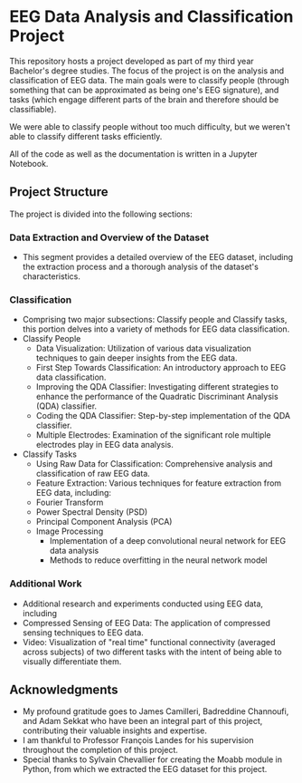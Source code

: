 # EEG Data Analysis and Classification Project

This repository hosts a project developed as part of my third year Bachelor's degree studies. The focus of the project is on the analysis and classification of EEG data. The main goals were to classify people (through something that can be approximated as being one's EEG signature), and tasks (which engage different parts of the brain and therefore should be classifiable).

We were able to classify people without too much difficulty, but we weren't able to classify different tasks efficiently.

All of the code as well as the documentation is written in a Jupyter Notebook.

## Project Structure
The project is divided into the following sections:

### Data Extraction and Overview of the Dataset
- This segment provides a detailed overview of the EEG dataset, including the extraction process and a thorough analysis of the dataset's characteristics.
  
### Classification
- Comprising two major subsections: Classify people and Classify tasks, this portion delves into a variety of methods for EEG data classification.
- Classify People
  * Data Visualization: Utilization of various data visualization techniques to gain deeper insights from the EEG data.
  * First Step Towards Classification: An introductory approach to EEG data classification.
  * Improving the QDA Classifier: Investigating different strategies to enhance the performance of the Quadratic Discriminant Analysis (QDA) classifier.
  * Coding the QDA Classifier: Step-by-step implementation of the QDA classifier.
  * Multiple Electrodes: Examination of the significant role multiple electrodes play in EEG data analysis.
- Classify Tasks
    * Using Raw Data for Classification: Comprehensive analysis and classification of raw EEG data.
    * Feature Extraction: Various techniques for feature extraction from EEG data, including:
    * Fourier Transform
    * Power Spectral Density (PSD)
    * Principal Component Analysis (PCA)
    * Image Processing
      - Implementation of a deep convolutional neural network for EEG data analysis
      - Methods to reduce overfitting in the neural network model
### Additional Work
- Additional research and experiments conducted using EEG data, including
- Compressed Sensing of EEG Data: The application of compressed sensing techniques to EEG data.
- Video: Visualization of "real time" functional connectivity (averaged across subjects) of two different tasks with the intent of being able to visually differentiate them.

## Acknowledgments

- My profound gratitude goes to James Camilleri, Badreddine Channoufi, and Adam Sekkat who have been an integral part of this project, contributing their valuable insights and expertise.
- I am thankful to Professor François Landes for his supervision throughout the completion of this project.
- Special thanks to Sylvain Chevallier for creating the Moabb module in Python, from which we extracted the EEG dataset for this project. 
